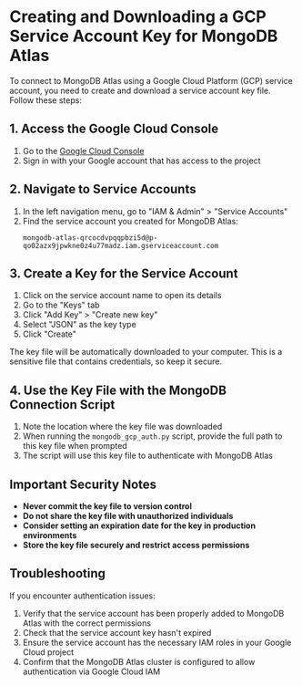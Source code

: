 # Creating and Downloading a GCP Service Account Key for MongoDB Atlas

To connect to MongoDB Atlas using a Google Cloud Platform (GCP) service account, you need to create and download a service account key file. Follow these steps:

## 1. Access the Google Cloud Console

1. Go to the [Google Cloud Console](https://console.cloud.google.com/)
2. Sign in with your Google account that has access to the project

## 2. Navigate to Service Accounts

1. In the left navigation menu, go to "IAM & Admin" > "Service Accounts"
2. Find the service account you created for MongoDB Atlas:
   ```
   mongodb-atlas-qrcocdvpqqpbzi5d@p-qo02azx9jpwkne0z4u77madz.iam.gserviceaccount.com
   ```

## 3. Create a Key for the Service Account

1. Click on the service account name to open its details
2. Go to the "Keys" tab
3. Click "Add Key" > "Create new key"
4. Select "JSON" as the key type
5. Click "Create"

The key file will be automatically downloaded to your computer. This is a sensitive file that contains credentials, so keep it secure.

## 4. Use the Key File with the MongoDB Connection Script

1. Note the location where the key file was downloaded
2. When running the `mongodb_gcp_auth.py` script, provide the full path to this key file when prompted
3. The script will use this key file to authenticate with MongoDB Atlas

## Important Security Notes

- **Never commit the key file to version control**
- **Do not share the key file with unauthorized individuals**
- **Consider setting an expiration date for the key in production environments**
- **Store the key file securely and restrict access permissions**

## Troubleshooting

If you encounter authentication issues:

1. Verify that the service account has been properly added to MongoDB Atlas with the correct permissions
2. Check that the service account key hasn't expired
3. Ensure the service account has the necessary IAM roles in your Google Cloud project
4. Confirm that the MongoDB Atlas cluster is configured to allow authentication via Google Cloud IAM